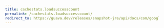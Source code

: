 ```yaml
---
title: cachestats.loadsuccesscount
permalink: /cachestats.loadsuccesscount/
redirect_to: https://guava.dev/releases/snapshot-jre/api/docs/com/google/common/cache/CacheStats.html#loadSuccessCount--
---
```

